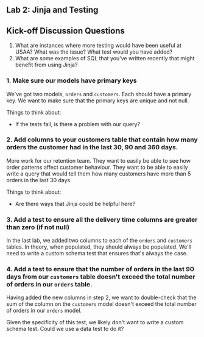 ## Lab 2: Jinja and Testing

## Kick-off Discussion Questions

1. What are instances where more testing would have been useful at USAA? What was the issue? What test would you have added?
2. What are some examples of SQL that you've written recently that might benefit from using Jinja?

### 1. Make sure our models have primary keys

We've got two models, `orders` and `customers`. Each should have a primary key. We want to make sure that the primary keys are unique and not null.

Things to think about:
* If the tests fail, is there a problem with our query?

### 2. Add columns to your customers table that contain how many orders the customer had in the last 30, 90 and 360 days.

More work for our retention team. They want to easily be able to see how order patterns affect customer behaviour. They want to be able to easily write a query that would tell them how many customers have more than 5 orders in the last 30 days.

Things to think about:
* Are there ways that Jinja could be helpful here?

### 3. Add a test to ensure all the delivery time columns are greater than zero (if not null)

In the last lab, we added two columns to each of the `orders` and `customers` tables. In theory, when populated, they should always be populated. We'll need to write a custom schema test that ensures that's always the case.

### 4. Add a test to ensure that the number of orders in the last 90 days from our `customers` table doesn't exceed the total number of orders in our `orders` table.

Having added the new columns in step 2, we want to double-check that the sum of the column on the `customers` model doesn't exceed the total number of orders in our `orders` model.

Given the specificity of this test, we likely don't want to write a custom schema test. Could we use a data test to do it?